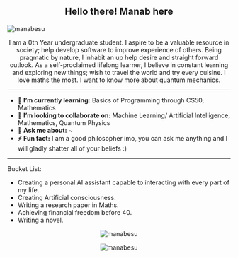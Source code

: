 <h2 align="center">Hello there! Manab here</h2>
<p align='center'>
</p>
<div align='center'>
 

</div>

<p align="left"> <img src="https://komarev.com/ghpvc/?username=manabesu&label=Profile%20views&color=0e75b6&style=flat" alt="manabesu" /> </p>

<p align="center">I am a 0th Year undergraduate student. I aspire to be a valuable resource in society; help develop software to improve experience of others. Being pragmatic by nature, I inhabit an up help desire and straight forward outlook. As a self-proclaimed lifelong learner, I believe in constant learning and exploring new things; wish to travel the world and try every cuisine. I love maths the most. I want to know more about quantum mechanics.
</p>

------------------------------------------------------------------------------------------------------------------------------------------------------------------------------
* **🌱 I’m currently learning:** Basics of Programming through CS50, Mathematics
* **👯 I’m looking to collaborate on:** Machine Learning/ Artificial Intelligence, Mathematics, Quantum Physics
* **💬 Ask me about:** ~
* **⚡ Fun fact:** I am a good philosopher imo, you can ask me anything and I will gladly shatter all of your beliefs :)
-----------------------------------------------------------------------------------------------------------------------------------------------------------------------------
Bucket List:
- Creating a personal AI assistant capable to interacting with every part of my life.
- Creating Artificial consciousness.
- Writing a research paper in Maths.
- Achieving financial freedom before 40.
- Writing a novel.


<div align='center' markdown="1">
<p style="width:100%"><img align="center" src="https://github-readme-stats.vercel.app/api?username=manabesu&show_icons=true&locale=en" alt="manabesu" /></p>
<p style="width:100%"><img align="center" src="https://github-readme-stats.vercel.app/api/top-langs?username=manabesu&show_icons=true&locale=en&layout=compact" alt="manabesu" /></p>
</div>
 
